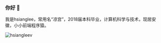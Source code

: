 ### 你好 👋

我是hsianglee，常用名“凉宫”，2018届本科毕业，计算机科学与技术，现居安徽，小小前端程序猿。

![hsiangleev](https://github-readme-stats.vercel.app/api?username=hsiangleev&show_icons=true&include_all_commits=true)

<!--
![hsiangleev](https://github-readme-stats.vercel.app/api/top-langs/?username=hsiangleev&card_width=495)

**hsiangleev/hsiangleev** is a ✨ _special_ ✨ repository because its `README.md` (this file) appears on your GitHub profile.

Here are some ideas to get you started:

- 🔭 I’m currently working on ...
- 🌱 I’m currently learning ...
- 👯 I’m looking to collaborate on ...
- 🤔 I’m looking for help with ...
- 💬 Ask me about ...
- 📫 How to reach me: ...
- 😄 Pronouns: ...
- ⚡ Fun fact: ...
-->
